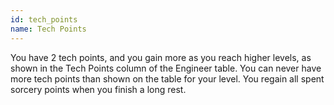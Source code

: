 ```yaml
---
id: tech_points
name: Tech Points
---
```

You have 2 tech points, and you gain more as you reach higher levels, as shown in the Tech Points column of the Engineer table.
You can never have more tech points than shown on the table for your level. You regain all spent sorcery points when you
finish a long rest.